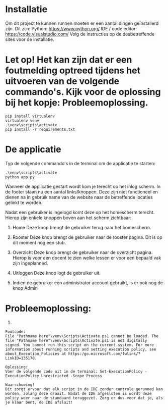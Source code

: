 # Installatie
Om dit project te kunnen runnen moeten er een aantal dingen geïnstallerd zijn. Dit zijn:
Python: https://www.python.org/
IDE / code editor: https://code.visualstudio.com/
Volg de instructies op de desbetreffende sites voor de installatie.

# Let op! Het kan zijn dat er een foutmelding optreed tijdens het uitvoeren van de volgende commando's. Kijk voor de oplossing bij het kopje: Probleemoplossing.
```
pip install virtualenv
virtualenv venv
.\venv\scripts\activate
pip install -r requirements.txt
```
# De applicatie
Typ de volgende commando's in de terminal om de applicatie te starten: 
``` 
.\venv\scripts\activate
python app.py
```
Wanneer de applicatie gestart wordt kom je terecht op het inlog scherm. In de footer staan nu een aantal links/knoppen. Deze zijn niet functioneel en dienen na in gebruik name van de website naar de betreffende locaties gelinkt te worden.

Nadat een gebruiker is ingelogd komt deze op het homescherm terecht. Hierop zijn enkele knoppen boven aan het scherm zichtbaar:
1. Home
	Deze knop brengt de gebruiker terug naar het homescherm.

2. Rooster
	Deze knop brengt de gebruiker naar de rooster pagina. Dit is op dit moment nog een stub.

3. Overzicht
	Deze knop brengt de gebruiker naar de overzicht pagina. Hierop is voor een docent te zien welke lessen er voor een bepaald vak zijn ingeplanned.

4. Uitloggen
	Deze knop logt de gebruiker uit.

5. Indien de gebruiker een administrator account gebruikt, is er ook nog de knop Admin
	

# Probleemoplossing:
1. 
```
Foutcode:
File "Pathname here"\venv\Scripts\Activate.ps1 cannot be loaded. The file "Pathname here"\venv\Scripts\Activate.ps1 is not digitally signed. You cannot run this script on the current system. For more information about running scripts and setting execution policy, see about_Execution_Policies at https:/go.microsoft.com/fwlink/?LinkID=135170.

Oplossing:
Voer de volgende code uit in de terminal: Set-ExecutionPolicy -ExecutionPolicy Unrestricted -Scope Process

Waarschuwing!
Dit zorgt ervoor dat elk script in de IDE zonder controle gerunned kan worden, zolang deze draait. Nadat de IDE afgesloten is wordt deze policy weer naar de standaard teruggezet. Zorg er dus voor dat je, als je klaar bent, de IDE afsluit!
```